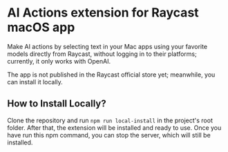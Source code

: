 # AI Actions extension for Raycast macOS app

Make AI actions by selecting text in your Mac apps using your favorite models directly from Raycast, without logging in to their platforms; currently, it only works with OpenAI.

The app is not published in the Raycast official store yet; meanwhile, you can install it locally.

## How to Install Locally?

Clone the repository and run `npm run local-install` in the project's root folder. After that, the extension will be installed and ready to use. Once you have run this npm command, you can stop the server, which will still be installed.
